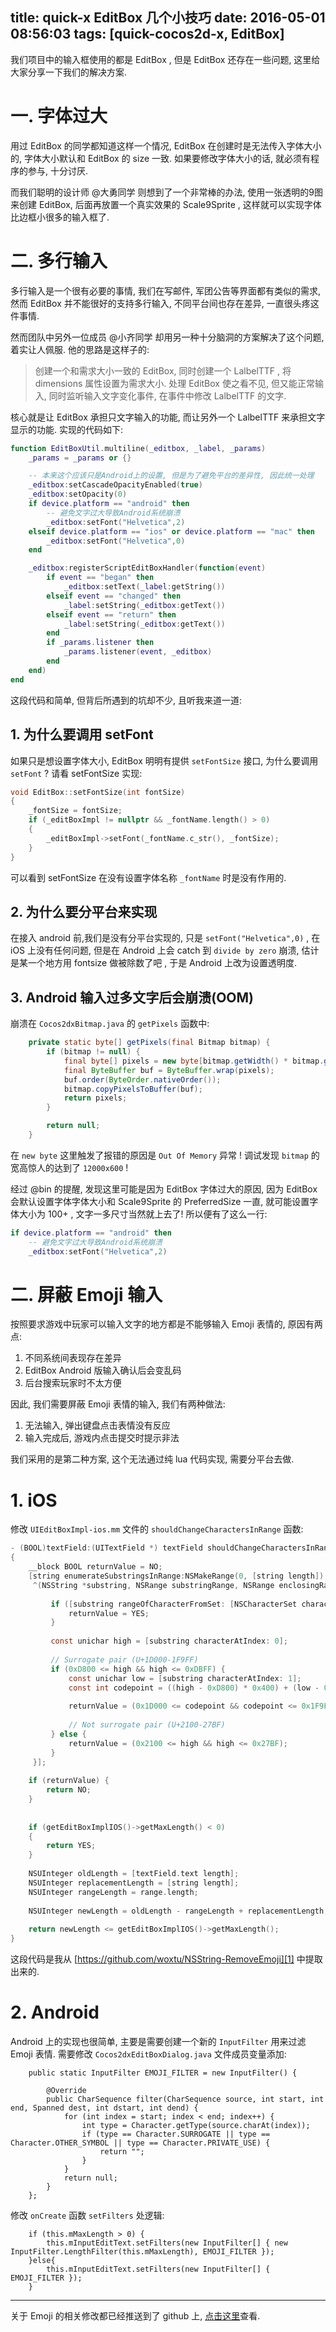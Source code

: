 title: quick-x EditBox 几个小技巧
date: 2016-05-01 08:56:03
tags: [quick-cocos2d-x, EditBox]
---

我们项目中的输入框使用的都是 EditBox , 但是 EditBox 还存在一些问题, 这里给大家分享一下我们的解决方案.

# 一. 字体过大

用过 EditBox 的同学都知道这样一个情况, EditBox 在创建时是无法传入字体大小的, 字体大小默认和 EditBox 的 size 一致. 如果要修改字体大小的话, 就必须有程序的参与, 十分讨厌.

而我们聪明的设计师 @大勇同学 则想到了一个非常棒的办法, 使用一张透明的9图来创建 EditBox, 后面再放置一个真实效果的 Scale9Sprite , 这样就可以实现字体比边框小很多的输入框了.


# 二. 多行输入

多行输入是一个很有必要的事情, 我们在写邮件, 军团公告等界面都有类似的需求, 然而 EditBox 并不能很好的支持多行输入, 不同平台间也存在差异, 一直很头疼这件事情. 

然而团队中另外一位成员 @小齐同学 却用另一种十分脑洞的方案解决了这个问题, 着实让人佩服. 他的思路是这样子的:

> 创建一个和需求大小一致的 EditBox, 同时创建一个 LalbelTTF , 将 dimensions 属性设置为需求大小. 处理 EditBox 使之看不见, 但又能正常输入, 同时监听输入文字变化事件, 在事件中修改 LalbelTTF 的文字.


核心就是让 EditBox 承担只文字输入的功能, 而让另外一个 LalbelTTF 来承担文字显示的功能. 实现的代码如下:

```lua
function EditBoxUtil.multiline(_editbox, _label, _params)
    _params = _params or {}

    -- 本来这个应该只是Android上的设置, 但是为了避免平台的差异性, 因此统一处理
    _editbox:setCascadeOpacityEnabled(true)
    _editbox:setOpacity(0)
    if device.platform == "android" then
        -- 避免文字过大导致Android系统崩溃
        _editbox:setFont("Helvetica",2)
    elseif device.platform == "ios" or device.platform == "mac" then
        _editbox:setFont("Helvetica",0)
    end

    _editbox:registerScriptEditBoxHandler(function(event)  
        if event == "began" then  
            _editbox:setText(_label:getString())
        elseif event == "changed" then
            _label:setString(_editbox:getText())
        elseif event == "return" then
            _label:setString(_editbox:getText())
        end
        if _params.listener then
            _params.listener(event, _editbox)
        end
    end)
end
```

这段代码和简单, 但背后所遇到的坑却不少, 且听我来道一道:

## 1. 为什么要调用 setFont

如果只是想设置字体大小, EditBox 明明有提供 `setFontSize` 接口, 为什么要调用 `setFont` ? 请看 setFontSize 实现:

```cpp
void EditBox::setFontSize(int fontSize)
{
    _fontSize = fontSize;
    if (_editBoxImpl != nullptr && _fontName.length() > 0)
    {
        _editBoxImpl->setFont(_fontName.c_str(), _fontSize);
    }
}
```

可以看到 setFontSize 在没有设置字体名称 `_fontName` 时是没有作用的.

## 2. 为什么要分平台来实现

在接入 android 前,我们是没有分平台实现的, 只是 `setFont("Helvetica",0)` , 在 iOS 上没有任何问题, 但是在 Android 上会 catch 到 `divide by zero` 崩溃, 估计是某一个地方用 fontsize 做被除数了吧 , 于是 Android 上改为设置透明度.

## 3. Android 输入过多文字后会崩溃(OOM)

崩溃在 `Cocos2dxBitmap.java` 的 `getPixels` 函数中:
```java
    private static byte[] getPixels(final Bitmap bitmap) {
        if (bitmap != null) {
            final byte[] pixels = new byte[bitmap.getWidth() * bitmap.getHeight() * 4];
            final ByteBuffer buf = ByteBuffer.wrap(pixels);
            buf.order(ByteOrder.nativeOrder());
            bitmap.copyPixelsToBuffer(buf);
            return pixels;
        }

        return null;
    }
```

在 `new byte` 这里触发了报错的原因是 `Out Of Memory` 异常 ! 调试发现 `bitmap` 的宽高惊人的达到了 `12000x600` ! 

经过 @bin 的提醒, 发现这里可能是因为 EditBox 字体过大的原因, 因为 EditBox 会默认设置字体字体大小和 Scale9Sprite 的 PreferredSize 一直, 就可能设置字体大小为 100+ , 文字一多尺寸当然就上去了! 所以便有了这么一行:

```lua
if device.platform == "android" then
    -- 避免文字过大导致Android系统崩溃
    _editbox:setFont("Helvetica",2)
```


# 二. 屏蔽 Emoji 输入

按照要求游戏中玩家可以输入文字的地方都是不能够输入 Emoji 表情的, 原因有两点:

1. 不同系统间表现存在差异
2. EditBox Android 版输入确认后会变乱码
3. 后台搜索玩家时不太方便

因此, 我们需要屏蔽 Emoji 表情的输入, 我们有两种做法:

1. 无法输入, 弹出键盘点击表情没有反应
2. 输入完成后, 游戏内点击提交时提示非法

我们采用的是第二种方案, 这个无法通过纯 lua 代码实现, 需要分平台去做.

# 1. iOS

修改 `UIEditBoxImpl-ios.mm` 文件的 `shouldChangeCharactersInRange` 函数:

```objective-c
- (BOOL)textField:(UITextField *) textField shouldChangeCharactersInRange:(NSRange)range replacementString:(NSString *)string
{
    __block BOOL returnValue = NO;
    [string enumerateSubstringsInRange:NSMakeRange(0, [string length]) options:NSStringEnumerationByComposedCharacterSequences usingBlock:
     ^(NSString *substring, NSRange substringRange, NSRange enclosingRange, BOOL *stop) {
         
         if ([substring rangeOfCharacterFromSet: [NSCharacterSet characterSetWithRange:NSMakeRange(0xFE00, 16)]].location != NSNotFound) {
             returnValue = YES;
         }
         
         const unichar high = [substring characterAtIndex: 0];
         
         // Surrogate pair (U+1D000-1F9FF)
         if (0xD800 <= high && high <= 0xDBFF) {
             const unichar low = [substring characterAtIndex: 1];
             const int codepoint = ((high - 0xD800) * 0x400) + (low - 0xDC00) + 0x10000;
             
             returnValue = (0x1D000 <= codepoint && codepoint <= 0x1F9FF);
             
             // Not surrogate pair (U+2100-27BF)
         } else {
             returnValue = (0x2100 <= high && high <= 0x27BF);
         }
     }];
    
    if (returnValue) {
        return NO;
    }
    
    
    if (getEditBoxImplIOS()->getMaxLength() < 0)
    {
        return YES;
    }
    
    NSUInteger oldLength = [textField.text length];
    NSUInteger replacementLength = [string length];
    NSUInteger rangeLength = range.length;
    
    NSUInteger newLength = oldLength - rangeLength + replacementLength;
    
    return newLength <= getEditBoxImplIOS()->getMaxLength();
}
```

这段代码是我从 [https://github.com/woxtu/NSString-RemoveEmoji][1] 中提取出来的.

# 2. Android

Android 上的实现也很简单, 主要是需要创建一个新的 `InputFilter` 用来过滤 Emoji 表情. 需要修改 `Cocos2dxEditBoxDialog.java` 文件成员变量添加:

```
    public static InputFilter EMOJI_FILTER = new InputFilter() {

        @Override
        public CharSequence filter(CharSequence source, int start, int end, Spanned dest, int dstart, int dend) {
            for (int index = start; index < end; index++) {
                int type = Character.getType(source.charAt(index));
                if (type == Character.SURROGATE || type == Character.OTHER_SYMBOL || type == Character.PRIVATE_USE) {
                    return "";
                }
            }
            return null;
        }
    };
```

修改 `onCreate` 函数 `setFilters` 处逻辑:

```
    if (this.mMaxLength > 0) {
        this.mInputEditText.setFilters(new InputFilter[] { new InputFilter.LengthFilter(this.mMaxLength), EMOJI_FILTER });
    }else{
        this.mInputEditText.setFilters(new InputFilter[] { EMOJI_FILTER });
    }
```

---

关于 Emoji 的相关修改都已经推送到了 github 上, [点击这里][2]查看.


[1]: https://github.com/woxtu/NSString-RemoveEmoji
[2]: https://github.com/mafiagame/quick-cocos2d-x/commit/8a7c27aedb919e0ae5d178d688b704e620c2c1bb
